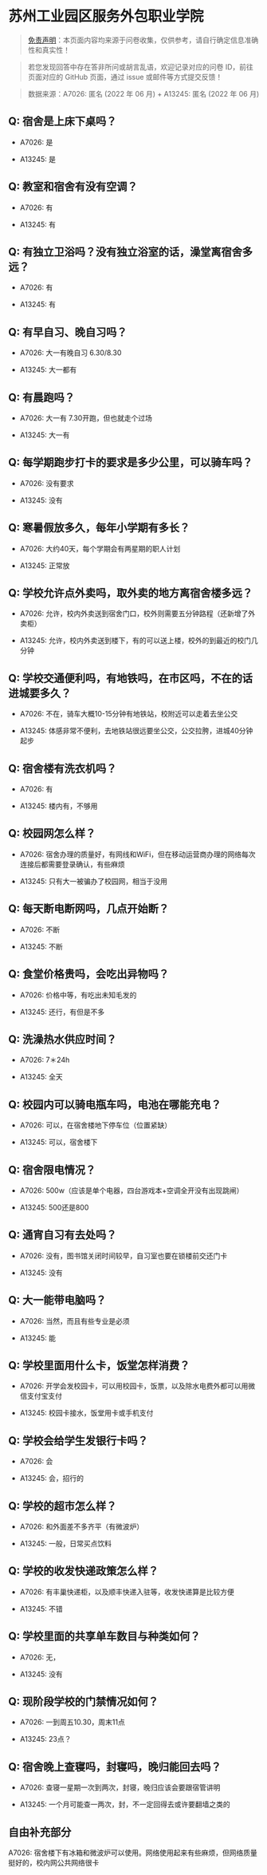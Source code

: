 # 苏州工业园区服务外包职业学院

> [免责声明](https://colleges.chat/#_3)：本页面内容均来源于问卷收集，仅供参考，请自行确定信息准确性和真实性！

> 若您发现回答中存在答非所问或胡言乱语，欢迎记录对应的问卷 ID，前往页面对应的 GitHub 页面，通过 issue 或邮件等方式提交反馈！

> 数据来源：A7026: 匿名 (2022 年 06 月) + A13245: 匿名 (2022 年 06 月)

## Q: 宿舍是上床下桌吗？

- A7026: 是

- A13245: 是

## Q: 教室和宿舍有没有空调？

- A7026: 有

- A13245: 有

## Q: 有独立卫浴吗？没有独立浴室的话，澡堂离宿舍多远？

- A7026: 有

- A13245: 有

## Q: 有早自习、晚自习吗？

- A7026: 大一有晚自习 6.30/8.30

- A13245: 大一都有

## Q: 有晨跑吗？

- A7026: 大一有 7.30开跑，但也就走个过场

- A13245: 大一有

## Q: 每学期跑步打卡的要求是多少公里，可以骑车吗？

- A7026: 没有要求

- A13245: 没有

## Q: 寒暑假放多久，每年小学期有多长？

- A7026: 大约40天，每个学期会有两星期的职人计划

- A13245: 正常放

## Q: 学校允许点外卖吗，取外卖的地方离宿舍楼多远？

- A7026: 允许，校内外卖送到宿舍门口，校外则需要五分钟路程（还新增了外卖柜）

- A13245: 允许，校内外卖送到楼下，有的可以送上楼，校外的到最近的校门几分钟

## Q: 学校交通便利吗，有地铁吗，在市区吗，不在的话进城要多久？

- A7026: 不在，骑车大概10-15分钟有地铁站，校附近可以走着去坐公交

- A13245: 体感非常不便利，去地铁站很远要坐公交，公交拉胯，进城40分钟起步

## Q: 宿舍楼有洗衣机吗？

- A7026: 有

- A13245: 楼内有，不够用

## Q: 校园网怎么样？

- A7026: 宿舍办理的质量好，有网线和WiFi，但在移动运营商办理的网络每次连接后都需要登录确认，有些麻烦

- A13245: 只有大一被骗办了校园网，相当于没用

## Q: 每天断电断网吗，几点开始断？

- A7026: 不断

- A13245: 不断

## Q: 食堂价格贵吗，会吃出异物吗？

- A7026: 价格中等，有吃出未知毛发的

- A13245: 还行，有但是不多

## Q: 洗澡热水供应时间？

- A7026: 7＊24h

- A13245: 全天

## Q: 校园内可以骑电瓶车吗，电池在哪能充电？

- A7026: 可以，在宿舍楼地下停车位（位置紧缺）

- A13245: 可以，宿舍楼下

## Q: 宿舍限电情况？

- A7026: 500w（应该是单个电器，四台游戏本+空调全开没有出现跳闸）

- A13245: 500还是800

## Q: 通宵自习有去处吗？

- A7026: 没有，图书馆关闭时间较早，自习室也要在锁楼前交还门卡

- A13245: 没有

## Q: 大一能带电脑吗？

- A7026: 当然，而且有些专业是必须

- A13245: 能

## Q: 学校里面用什么卡，饭堂怎样消费？

- A7026: 开学会发校园卡，可以用校园卡，饭票，以及除水电费外都可以用微信支付宝支付

- A13245: 校园卡接水，饭堂用卡或手机支付

## Q: 学校会给学生发银行卡吗？

- A7026: 会

- A13245: 会，招行的

## Q: 学校的超市怎么样？

- A7026: 和外面差不多齐平（有微波炉）

- A13245: 一般，日常买点饮料

## Q: 学校的收发快递政策怎么样？

- A7026: 有丰巢快递柜，以及顺丰快递入驻等，收发快递算是比较方便

- A13245: 不错

## Q: 学校里面的共享单车数目与种类如何？

- A7026: 无，

- A13245: 没有

## Q: 现阶段学校的门禁情况如何？

- A7026: 一到周五10.30，周末11点

- A13245: 23点？

## Q: 宿舍晚上查寝吗，封寝吗，晚归能回去吗？

- A7026: 查寝一星期一次到两次，封寝，晚归应该会要跟宿管讲明

- A13245: 一个月可能查一两次，封，不一定回得去或许要翻墙之类的

## 自由补充部分

A7026: 宿舍楼下有冰箱和微波炉可以使用。网络使用起来有些麻烦，但网络质量挺好的，校内网公共网络很卡